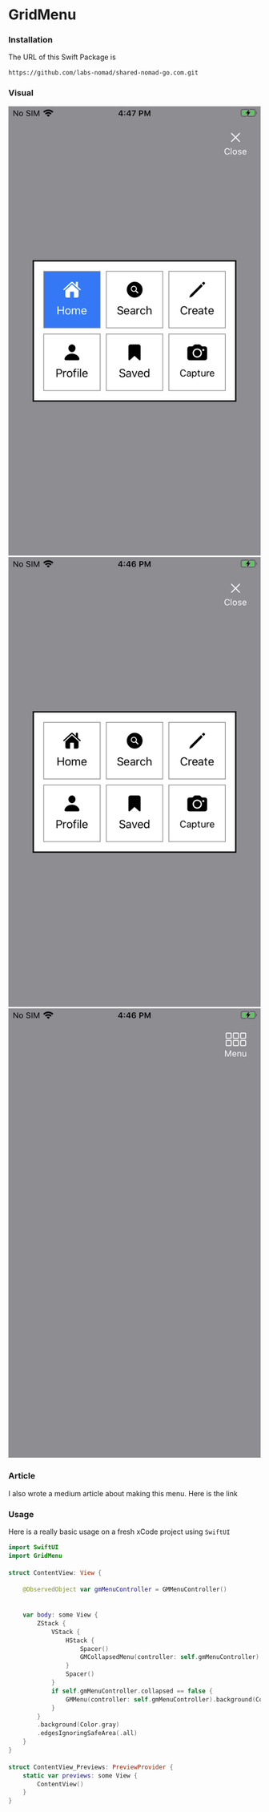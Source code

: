 # GridMenu

### Installation

The URL of this Swift Package is

```shell
https://github.com/labs-nomad/shared-nomad-go.com.git
```

### Visual

![selected](/Images/selected.jpeg) ![full](/Images/full.jpeg) ![collapsed](/Images/collapsed.jpeg)

### Article

I also wrote a medium article about making this menu. Here is the link

### Usage

Here is a really basic usage on a fresh xCode project using `SwiftUI`

```swift
import SwiftUI
import GridMenu

struct ContentView: View {
    
    @ObservedObject var gmMenuController = GMMenuController()
    
    
    var body: some View {
        ZStack {
            VStack {
                HStack {
                    Spacer()
                    GMCollapsedMenu(controller: self.gmMenuController).padding([.top], 40).padding([.trailing], 20).foregroundColor(Color.white)
                }
                Spacer()
            }
            if self.gmMenuController.collapsed == false {
                GMMenu(controller: self.gmMenuController).background(Color.white)
            }
        }
        .background(Color.gray)
        .edgesIgnoringSafeArea(.all)
    }
}

struct ContentView_Previews: PreviewProvider {
    static var previews: some View {
        ContentView()
    }
}
```
